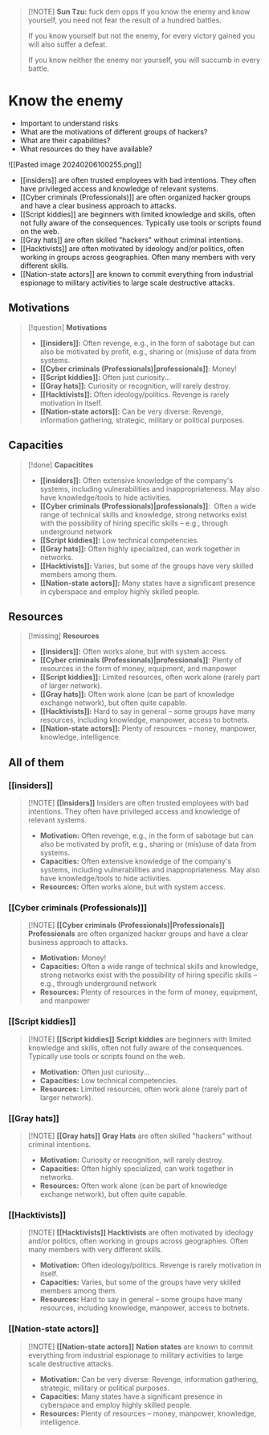 
> [!NOTE] **Sun Tzu:** fuck dem opps
> If you know the enemy and know yourself, you need not fear the result of a hundred battles.
> 
> If you know yourself but not the enemy, for every victory gained you will also suffer a defeat.
> 
> If you know neither the enemy nor yourself, you will succumb in every battle.

# Know the enemy
- Important to understand risks
- What are the motivations of different groups of hackers?
- What are their capabilities?
- What resources do they have available?

![[Pasted image 20240206100255.png]]
- [[insiders]] are often trusted employees with bad intentions. They often have privileged access and knowledge of relevant systems.
- [[Cyber criminals (Professionals)]] are often organized hacker groups and have a clear business approach to attacks.
- [[Script kiddies]] are beginners with limited knowledge and skills, often not fully aware of the consequences. Typically use tools or scripts found on the web.
- [[Gray hats]] are often skilled "hackers" without criminal intentions.
- [[Hacktivists]] are often motivated by ideology and/or politics, often working in groups across geographies. Often many members with very different skills.
- [[Nation-state actors]] are known to commit everything from industrial espionage to military activities to large scale destructive attacks.

## Motivations

> [!question] **Motivations**
> - **[[insiders]]:** Often revenge, e.g., in the form of sabotage but can also be motivated by profit, e.g., sharing or (mis)use of data from systems.
> - **[[Cyber criminals (Professionals)|professionals]]**: Money!
> - **[[Script kiddies]]:** Often just curiosity...
> - **[[Gray hats]]:** Curiosity or recognition, will rarely destroy.
> - **[[Hacktivists]]:** Often ideology/politics. Revenge is rarely motivation in itself.
> - **[[Nation-state actors]]:** Can be very diverse: Revenge, information gathering, strategic, military or political purposes.
## Capacities

> [!done] **Capacitites**
> - **[[insiders]]:** Often extensive knowledge of the company's systems, including vulnerabilities and inappropriateness. May also have knowledge/tools to hide activities.
>  - **[[Cyber criminals (Professionals)|professionals]]**:  Often a wide range of technical skills and knowledge, strong networks exist with the possibility of hiring specific skills – e.g., through underground network
>  - **[[Script kiddies]]:** Low technical competencies.
>  - **[[Gray hats]]:** Often highly specialized, can work together in networks.
>  - **[[Hacktivists]]:** Varies, but some of the groups have very skilled members among them.
>  - **[[Nation-state actors]]:** Many states have a significant presence in cyberspace and employ highly skilled people.

## Resources

> [!missing] **Resources**
> - **[[insiders]]:** Often works alone, but with system access.
>  - **[[Cyber criminals (Professionals)|professionals]]**: Plenty of resources in the form of money, equipment, and manpower
>  - **[[Script kiddies]]:** Limited resources, often work alone (rarely part of larger network).
>  - **[[Gray hats]]:** Often work alone (can be part of knowledge exchange network), but often quite capable.
>  - **[[Hacktivists]]:** Hard to say in general – some groups have many resources, including knowledge, manpower, access to botnets.
>  - **[[Nation-state actors]]:** Plenty of resources – money, manpower, knowledge, intelligence.

## All of them
### [[insiders]]

> [!NOTE] **[[Insiders]]**
> Insiders are often trusted employees with bad intentions. They often have privileged access and knowledge of relevant systems.
> - **Motivation:** Often revenge, e.g., in the form of sabotage but can also be motivated by profit, e.g., sharing or (mis)use of data from systems.
> - **Capacities:** Often extensive knowledge of the company's systems, including vulnerabilities and inappropriateness. May also have knowledge/tools to hide activities.
> - **Resources:** Often works alone, but with  system access.
### [[Cyber criminals (Professionals)]]

> [!NOTE] **[[Cyber criminals (Professionals)|Professionals]]**
> **Professionals** are often organized hacker groups and have a clear business approach to attacks.
> - **Motivation:** Money!
> - **Capacities:** Often a wide range of technical skills and knowledge, strong networks exist with the possibility of hiring specific skills – e.g., through underground network
> - **Resources:** Plenty of resources in the form of money, equipment, and manpower

### [[Script kiddies]]

> [!NOTE] **[[Script kiddies]]**
> **Script kiddies** are beginners with limited knowledge and skills, often not fully aware of the consequences. Typically use tools or scripts found on the web.
> - **Motivation:** Often just curiosity...
> - **Capacities:** Low technical competencies.
> - **Resources:** Limited resources, often work alone (rarely part of larger network).

### [[Gray hats]]

> [!NOTE] **[[Gray hats]]**
> **Gray Hats** are often skilled "hackers" without criminal intentions.
> - **Motivation:** Curiosity or recognition, will rarely destroy.
> - **Capacities:** Often highly specialized, can work together in networks.
> - **Resources:** Often work alone (can be part of knowledge exchange network), but often quite capable.

### [[Hacktivists]]

> [!NOTE] **[[Hacktivists]]**
> **Hacktivists** are often motivated by ideology and/or politics, often working in groups across geographies. Often many members with very different skills.
> - **Motivation:** Often ideology/politics. Revenge is rarely motivation in itself.
> - **Capacities:** Varies, but some of the groups have very skilled members among them.
> - **Resources:** Hard to say in general – some groups have many resources, including knowledge, manpower, access to botnets.

### [[Nation-state actors]]

> [!NOTE] **[[Nation-state actors]]**
> **Nation states** are known to commit everything from industrial espionage to military activities to large scale destructive attacks.
> - **Motivation:** Can be very diverse: Revenge, information gathering, strategic, military or political purposes.
> - **Capacities:** Many states have a significant presence in cyberspace and employ highly skilled people.
> - **Resources:** Plenty of resources – money, manpower, knowledge, intelligence.